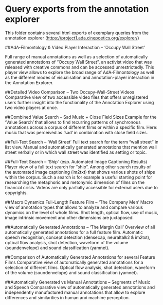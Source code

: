 # Query exports from the annotation explorer

This folder contains several html exports of exemplary queries from the annotation explorer (https://project1.ada.cinepoetics.org/explorer/)


##AdA-Filmontology & Video Player Interaction – ‘Occupy Wall Street’

Full range of manual annotations as well as a selection of automatically generated annotations of “Occupy Wall Street”, an activist video that was released with creative commons and can be accessed unrestrictedly. This player view allows to explore the broad range of AdA-Filmontology as well as the different modes of visualisation and annotation-player interaction in the Annotation Explorer.

##Detailed Video Comparison – Two Occupy-Wall-Street Videos
Comparative view of two accessible video files that offers unregistered users further insight into the functionality of the Annotation Explorer using two video players at once.

##Combined Value Search – Sad Music + Close Field Sizes
Example for the ‘Value Search’ that allows to find recurring patterns of synchronous annotations across a corpus of different films or within a specific film. Here: music that was perceived as ‘sad’ in combination with close field sizes.

##Full-Text Search – ‘Wall Street’
Full text search for the term “wall street” in list view. Manual and automatically generated annotations that mention wall street verbally or in which wall street was identified as setting or topic.

##Full-Text Search – 'Ship' (esp. Automated Image Captioning Results)
Player view of a full text search for “ship”. Among other search results of the automated image captioning (im2txt) that shows various shots of ships within the corpus. Such a search is for example a useful starting point for researching the metaphoric and metonymic dimension of films on the financial crisis. Videos are only partially accessible for external users due to copyrights.

##Macro Dynamics Full-Length Feature Film – ‘The Company Men’
Macro view of annotation types that allows to analyze and compare various dynamics on the level of whole films. Shot length, optical flow, use of music, image intrinsic movement and other dimensions are juxtaposed.

##Automatically Generated Annotations – ‘The Margin Call’
Overview of all automatically generated annotations for a full feature film. Automatic speech recognition, concept detection (densecap, neuraltalk2 & im2txt), optical flow analysis, shot detection, waveform of the volume (soundenvelope) and sound classification (yamnet).

##Comparison of Automatically Generated Annotations for several Feature Films
Comparative view of automatically generated annotations for a selection of different films. Optical flow analysis, shot detection, waveform of the volume (soundenvelope) and sound classification (yamnet).

##Automatically Generated vs Manual Annotations – Segments of Music and Speech
Comparative view of automatically generated annotations and independently manufactured manual annotations that allow to explore differences and similarities in human and machine perception.
